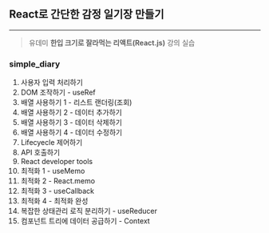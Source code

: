 ## React로 간단한 감정 일기장 만들기
---
> 유데미 **한입 크기로 잘라먹는 리액트(React.js)** 강의 실습 

### simple_diary

1. 사용자 입력 처리하기
2. DOM 조작하기 - useRef
3. 배열 사용하기 1 - 리스트 랜더링(조회)
4. 배열 사용하기 2 - 데이터 추가하기
5. 배열 사용하기 3 - 데이터 삭제하기
6. 배열 사용하기 4 - 데이터 수정하기
7. Lifecyecle 제어하기
8. API 호출하기
9. React developer tools
10. 최적화 1 - useMemo
11. 최적화 2 - React.memo
12. 최적화 3 - useCallback
13. 최적화 4 - 최적화 완성
14. 복잡한 상태관리 로직 분리하기 - useReducer
15. 컴포넌트 트리에 데이터 공급하기 - Context